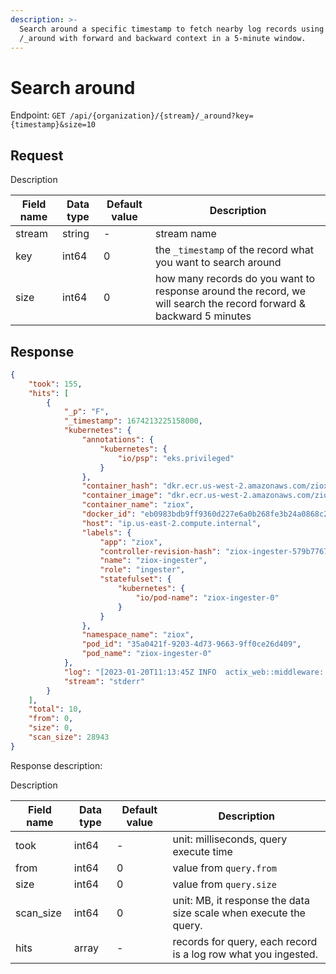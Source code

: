 ```yaml
---
description: >-
  Search around a specific timestamp to fetch nearby log records using GET
  /_around with forward and backward context in a 5-minute window.
---
```

# Search around

Endpoint: `GET /api/{organization}/{stream}/_around?key={timestamp}&size=10`

## Request

Description

| Field name | Data type | Default value | Description |
|------------|-----------|---------------|-------------|
| stream     | string    | -             | stream name |
| key        | int64     | 0             | the `_timestamp` of the record what you want to search around |
| size       | int64     | 0             | how many records do you want to response around the record, we will search the record forward & backward 5 minutes |

## Response

```json
{
	"took": 155,
	"hits": [
		{
			"_p": "F",
			"_timestamp": 1674213225158000,
			"kubernetes": {
				"annotations": {
					"kubernetes": {
						"io/psp": "eks.privileged"
					}
				},
				"container_hash": "dkr.ecr.us-west-2.amazonaws.com/ziox@sha256:3dbbb0dc1eab2d5a3b3e4a75fd87d194e8095c92d7b2b62e7cdbd07020f54589",
				"container_image": "dkr.ecr.us-west-2.amazonaws.com/ziox:v0.0.3",
				"container_name": "ziox",
				"docker_id": "eb0983bdb9ff9360d227e6a0b268fe3b24a0868c2c2d725a1516c11e88bf5789",
				"host": "ip.us-east-2.compute.internal",
				"labels": {
					"app": "ziox",
					"controller-revision-hash": "ziox-ingester-579b7767cf",
					"name": "ziox-ingester",
					"role": "ingester",
					"statefulset": {
						"kubernetes": {
							"io/pod-name": "ziox-ingester-0"
						}
					}
				},
				"namespace_name": "ziox",
				"pod_id": "35a0421f-9203-4d73-9663-9ff0ce26d409",
				"pod_name": "ziox-ingester-0"
			},
			"log": "[2023-01-20T11:13:45Z INFO  actix_web::middleware::logger] 10.2.80.192 \"POST /api/demo/_bulk HTTP/1.1\" 200 68 \"-\" \"go-resty/2.7.0 (https://github.com/go-resty/resty)\" 0.001074",
			"stream": "stderr"
		}
	],
	"total": 10,
	"from": 0,
	"size": 0,
	"scan_size": 28943
}
```

Response description:

Description

| Field name | Data type | Default value | Description |
|------------|-----------|---------------|-------------|
| took       | int64     | -             | unit: milliseconds, query execute time |
| from       | int64     | 0             | value from `query.from` |
| size       | int64     | 0             | value from `query.size` |
| scan_size  | int64     | 0             | unit: MB, it response the data size scale when execute the query. |
| hits       | array     | -             | records for query, each record is a log row what you ingested. |
